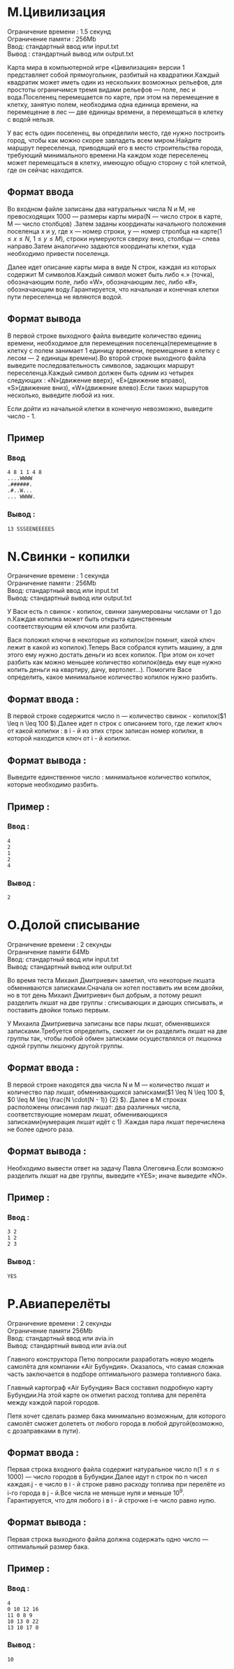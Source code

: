 
# M.Цивилизация

Ограничение времени : 1.5 секунд <br />
Ограничение памяти : 256Mb <br /> 
Ввод: стандартный ввод или input.txt <br />
Вывод : стандартный вывод или output.txt <br />

Карта мира в компьютерной игре «Цивилизация» версии 1 представляет собой прямоугольник, разбитый на квадратики.Каждый квадратик может иметь один из нескольких возможных рельефов, для простоты ограничимся тремя видами рельефов  — поле, лес и вода.Поселенец перемещается по карте, при этом на перемещение в клетку, занятую полем, необходима одна единица времени, на перемещение в лес  — две единицы времени, а перемещаться в клетку с водой нельзя.

У вас есть один поселенец, вы определили место, где нужно построить город, чтобы как можно скорее завладеть всем миром.Найдите маршрут переселенца, приводящий его в место строительства города, требующий минимального времени.На каждом ходе переселенец может перемещаться в клетку, имеющую общую сторону с той клеткой, где он сейчас находится.

## Формат ввода

Во входном файле записаны два натуральных числа N и M, не превосходящих 1000  — размеры карты мира(N  — число строк в карте, M  — число столбцов) .Затем заданы координаты начального положения поселенца x и y, где x  — номер строки, y  — номер стролбца на карте($1 \leq x \leq N$, $1 \leq y \leq M$), строки нумеруются сверху вниз, столбцы  — слева направо.Затем аналогично задаются координаты клетки, куда необходимо привести поселенца.

Далее идет описание карты мира в виде N строк, каждая из которых содержит M символов.Каждый символ может быть либо «.» (точка),
обозначающим поле, либо «W», обозначающим лес, либо «#», обозначающим воду.Гарантируется, что начальная и конечная клетки пути переселенца не являются водой.

## Формат вывода

В первой строке выходного файла выведите количество единиц времени, необходимое для перемещения поселенца(перемещение в клетку с полем занимает 1 единицу времени, перемещение в клетку с лесом  — 2 единицы времени).Во второй строке выходного файла выведите последовательность символов, задающих маршрут переселенца.Каждый символ должен быть одним из четырех следующих : «N»(движение вверх), «E»(движение вправо), «S»(движение вниз), «W»(движение влево).Если таких маршрутов несколько, выведите любой из них.

Если дойти из начальной клетки в конечную невозможно, выведите число - 1.

## Пример

### Ввод

```text
4 8 1 1 4 8
....WWWW
.######.
.#..W...
... WWWW.
```

### Вывод :

```text
13 SSSEENEEEEES
```

# N.Свинки - копилки

Ограничение времени : 1 секунда <br />
Ограничение памяти : 256Mb <br /> 
Ввод: стандартный ввод или input.txt <br /> 
Вывод: стандартный вывод или output.txt <br />

У Васи есть n свинок - копилок, свинки занумерованы числами от 1 до n.Каждая копилка может быть открыта единственным соответствующим ей ключом или разбита.

Вася положил ключи в некоторые из копилок(он помнит, какой ключ лежит в какой из копилок).Теперь Вася собрался купить машину, а для этого ему нужно достать деньги из всех копилок. При этом он хочет разбить как можно меньшее количество копилок(ведь ему еще нужно копить деньги на квартиру, дачу, вертолет…). Помогите Васе определить, какое минимальное количество копилок нужно разбить.

## Формат ввода :

В первой строке содержится число n — количество свинок - копилок($1 \leq n \leq 100 $).Далее идет n строк с описанием того, где лежит ключ от какой копилки : в i - й из этих строк записан номер копилки,
в которой находится ключ от i - й копилки.

## Формат вывода :

Выведите единственное число : минимальное количество копилок,
которые необходимо разбить.

## Пример :

### Ввод :

```text
4
2
1
2
4
```

### Вывод :

```text
2
```

# O.Долой списывание

Ограничение времени : 2 секунды <br /> 
Ограничение памяти 64Mb <br /> 
Ввод: стандартный ввод или input.txt <br /> 
Вывод: стандартный вывод или output.txt <br />

Во время теста Михаил Дмитриевич заметил, что некоторые лкшата обмениваются записками.Сначала он хотел поставить им всем двойки, но в тот день Михаил Дмитриевич был добрым, а потому решил разделить лкшат на две группы : списывающих и дающих списывать, и поставить двойки только первым.

У Михаила Дмитриевича записаны все пары лкшат, обменявшихся записками.Требуется определить, сможет ли он разделить лкшат на две группы так, чтобы любой обмен записками осуществлялся от лкшонка одной группы лкшонку другой группы.

## Формат ввода :

В первой строке находятся два числа N и M — количество лкшат и
количество пар лкшат, обменивающихся записками($1 \leq N \leq 100 $, $0 \leq M \leq \frac{N \cdot(N - 1)} {2} $). Далее в M строках расположены описания пар лкшат: два различных числа, соответствующие номерам лкшат, обменивающихся записками(нумерация лкшат идёт с 1) .Каждая пара лкшат перечислена не более одного раза.

## Формат вывода :

Необходимо вывести ответ на задачу Павла Олеговича.Если возможно разделить лкшат на две группы, выведите «YES»; иначе выведите «NO».

## Пример :

### Ввод :

```text
3 2
1 2
2 3
```

### Вывод :

```text
YES
```

# P.Авиаперелёты

Ограничение времени : 2 секунды<br />
Ограничение памяти 256Mb <br />
Ввод: стандартный ввод или avia.in <br /> 
Вывод: стандартный вывод или avia.out<br />

Главного конструктора Петю попросили разработать новую модель самолёта для компании «Air Бубундия». Оказалось, что самая сложная часть заключается в подборе оптимального размера топливного бака.

Главный картограф «Air Бубундия» Вася составил подробную карту Бубундии.На этой карте он отметил расход топлива для перелёта между каждой парой городов.

Петя хочет сделать размер бака минимально возможным, для которого самолёт сможет долететь от любого города в любой другой(возможно, с дозаправками в пути).

## Формат ввода :

Первая строка входного файла содержит натуральное число n($1\leq n \leq 1000$) — число городов в Бубундии.Далее идут n строк по n чисел каждая.j - е число в i - й строке равно расходу топлива при перелёте из i-го города в j - й.Все числа не меньше нуля и меньше $10 ^ 9$. Гарантируется, что для любого i в i - й строчке i-е число равно нулю.

## Формат вывода :

Первая строка выходного файла должна содержать одно число — оптимальный
размер бака.

## Пример :

### Ввод :

```text
4
0 10 12 16
11 0 8 9
10 13 0 22
13 10 17 0
```

### Вывод :

```text
10
```